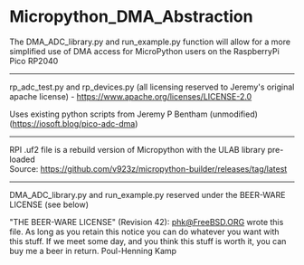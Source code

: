 # Micropython_DMA_Abstraction
The DMA_ADC_library.py and run_example.py function will allow for a more simplified use of DMA access for MicroPython users on the RaspberryPi Pico RP2040

----------------------------------------------------------------------------
rp_adc_test.py and rp_devices.py (all licensing reserved to Jeremy's original apache license) - https://www.apache.org/licenses/LICENSE-2.0

Uses existing python scripts from Jeremy P Bentham (unmodified)
(https://iosoft.blog/pico-adc-dma)

----------------------------------------------------------------------------
RPI .uf2 file is a rebuild version of Micropython with the ULAB library pre-loaded\
Source: https://github.com/v923z/micropython-builder/releases/tag/latest

----------------------------------------------------------------------------
DMA_ADC_library.py and run_example.py reserved under the BEER-WARE LICENSE (see below)

"THE BEER-WARE LICENSE" (Revision 42):
<phk@FreeBSD.ORG> wrote this file.  As long as you retain this notice you
can do whatever you want with this stuff. If we meet some day, and you think
this stuff is worth it, you can buy me a beer in return.   Poul-Henning Kamp